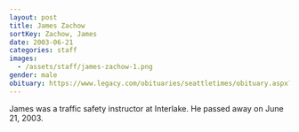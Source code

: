 ```yaml
---
layout: post
title: James Zachow
sortKey: Zachow, James
date: 2003-06-21
categories: staff
images:
  - /assets/staff/james-zachow-1.png
gender: male
obituary: https://www.legacy.com/obituaries/seattletimes/obituary.aspx?n=james-franklin-zachow&pid=1109773
---
```

James was a traffic safety instructor at Interlake. He passed away on June 21, 2003.
